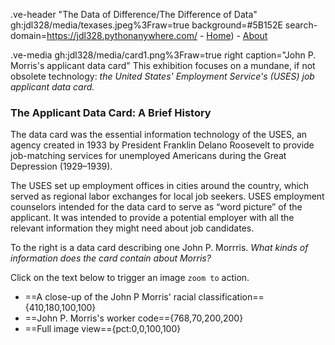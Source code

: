 .ve-header "The Data of Difference/The Difference of Data" gh:jdl328/media/texases.jpeg%3Fraw=true background=#5B152E search-domain=https://jdl328.pythonanywhere.com/
    - [Home](essay2))
    - [About](about)


.ve-media gh:jdl328/media/card1.png%3Fraw=true right caption="John P. Morris's applicant data card"
This exhibition focuses on a mundane, if not obsolete technology: *the United States' Employment Service's (USES) job applicant data card.*

### The Applicant Data Card: A Brief History
The data card was the essential information technology of the USES, an agency  created in 1933 by President Franklin Delano Roosevelt to provide job-matching services for unemployed Americans during the Great Depression (1929–1939).

The USES set up employment offices in cities around the country, which served as regional labor exchanges for local job seekers. USES employment counselors intended for the data card to serve as “word picture” of the applicant. It was intended to provide a potential employer with all the relevant information they might need about job candidates.

To the right is a data card describing one John P. Morrris. *What kinds of information does the card contain about Morris?*

Click on the text below to trigger an image `zoom to` action.
- ==A close-up of the John P Morris' racial classification=={410,180,100,100}
- ==John P. Morris's worker code=={768,70,200,200}
- ==Full image view=={pct:0,0,100,100}


